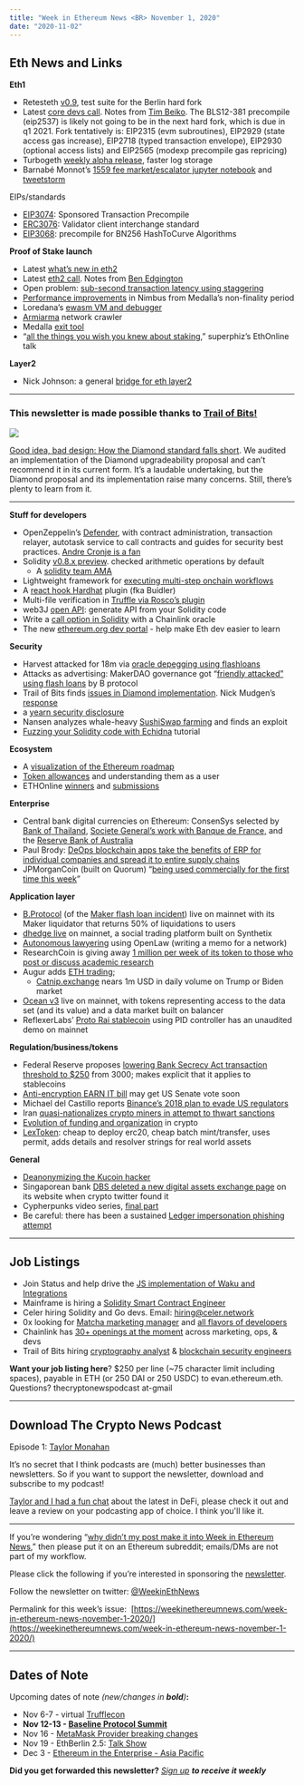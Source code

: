 ```yaml
---
title: "Week in Ethereum News <BR> November 1, 2020"
date: "2020-11-02"
---
```


## **Eth News and Links**

**Eth1**

- Retesteth [v0.9](https://github.com/ethereum/retesteth/releases/tag/v0.0.9-berlin), test suite for the Berlin hard fork
- Latest [core devs call](https://youtu.be/GOWSrHtNZOQ?t=239). Notes from [Tim Beiko](https://twitter.com/TimBeiko/status/1322176445825736706). The BLS12-381 precompile (eip2537) is likely not going to be in the next hard fork, which is due in q1 2021. Fork tentatively is: EIP2315 (evm subroutines), EIP2929 (state access gas increase), EIP2718 (typed transaction envelope), EIP2930 (optional access lists) and EIP2565 (modexp precompile gas repricing)
- Turbogeth [weekly alpha release](https://twitter.com/realLedgerwatch/status/1321787473157083136), faster log storage
- Barnabé Monnot’s [1559 fee market/escalator jupyter notebook](https://nbviewer.jupyter.org/github/barnabemonnot/abm1559/blob/master/notebooks/floatingEscalator.ipynb) and [tweetstorm](https://twitter.com/barnabemonnot/status/1321797297529778176)

EIPs/standards

- [EIP3074](https://eips.ethereum.org/EIPS/eip-3074): Sponsored Transaction Precompile
- [ERC3076](https://eips.ethereum.org/EIPS/eip-3076): Validator client interchange standard
- [EIP3068](https://eips.ethereum.org/EIPS/eip-3068): precompile for BN256 HashToCurve Algorithms

**Proof of Stake launch**

- Latest [what’s new in eth2](https://hackmd.io/@benjaminion/eth2_news/https%3A%2F%2Fhackmd.io%2F%40benjaminion%2Fwnie2_201031)
- Latest [eth2 call](https://youtu.be/_4Ry2AEzXGU?t=45). Notes from [Ben Edgington](https://hackmd.io/@benjaminion/BJOIcBd_w)
- Open problem: [sub-second transaction latency using staggering](https://ethresear.ch/t/open-problem-incentive-compatible-sub-second-latency-via-staggering/8171)
- [Performance improvements](https://twitter.com/jcksie/status/1321366361348673536) in Nimbus from Medalla’s non-finality period
- Loredana’s [ewasm VM and debugger](https://www.reddit.com/r/ethereum/comments/jhst1g/ewasm_virtual_machine_and_debugger_for_ethereum_20/)
- [Armiarma](https://github.com/leobago/BSC-ETH2/blob/master/Armiarma/Armiarma.md) network crawler
- Medalla [exit tool](https://twitter.com/superphiz/status/1322165640006901761)
- “[all the things you wish you knew about staking](https://www.youtube.com/watch?v=tpkpW031RCI),” superphiz’s EthOnline talk

**Layer2**

- Nick Johnson: a general [bridge for eth layer2](https://medium.com/the-ethereum-name-service/a-general-purpose-bridge-for-ethereum-layer-2s-e28810ec1d88)

* * *

### **This newsletter is made possible thanks to [Trail of Bits!](https://www.trailofbits.com/)**

[![](https://cdn.substack.com/image/fetch/w_1456,c_limit,f_auto,q_auto:good,fl_progressive:steep/https%3A%2F%2Fbucketeer-e05bbc84-baa3-437e-9518-adb32be77984.s3.amazonaws.com%2Fpublic%2Fimages%2F51a18ac3-6243-4bb9-8107-53cf06a46b26_1876x1128.png)](https://cdn.substack.com/image/fetch/f_auto,q_auto:good,fl_progressive:steep/https%3A%2F%2Fbucketeer-e05bbc84-baa3-437e-9518-adb32be77984.s3.amazonaws.com%2Fpublic%2Fimages%2F51a18ac3-6243-4bb9-8107-53cf06a46b26_1876x1128.png)

[Good idea, bad design: How the Diamond standard falls short](https://blog.trailofbits.com/2020/10/30/good-idea-bad-design-how-the-diamond-standard-falls-short/). We audited an implementation of the Diamond upgradeability proposal and can’t recommend it in its current form. It’s a laudable undertaking, but the Diamond proposal and its implementation raise many concerns. Still, there’s plenty to learn from it.

* * *

**Stuff for developers**

- OpenZeppelin’s [Defender](https://blog.openzeppelin.com/defender/), with contract administration, transaction relayer, autotask service to call contracts and guides for security best practices. [Andre Cronje is a fan](https://andrecronje.medium.com/keep3r-network-openzeppelin-defender-f320cfefd3d4)
- Solidity [v0.8.x preview](https://solidity.ethereum.org/2020/10/28/solidity-0.8.x-preview/). checked arithmetic operations by default
    - A [solidity team AMA](https://www.reddit.com/r/ethdev/comments/jigz5o/ask_the_solidity_team_anything_1/)
- Lightweight framework for [executing multi-step onchain workflows](https://omarish.com/2020/10/28/react-workflow.html)
- A [react hook Hardhat](https://www.npmjs.com/package/@symfoni/hardhat-react) plugin (fka Buidler)
- Multi-file verification in [Truffle via Rosco’s plugin](https://www.reddit.com/r/ethdev/comments/jizlj3/multifile_verification_in_trufflepluginverify_v050/)
- web3J [open API](https://blog.web3labs.com/web3j-open-api): generate API from your Solidity code
- Write a [call option in Solidity](https://blog.chain.link/defi-call-option-exchange-in-solidity/) with a Chainlink oracle
- The new [ethereum.org dev portal](https://blog.ethereum.org/2020/10/22/introducing-the-new-developer-portal/) - help make Eth dev easier to learn

**Security**

- Harvest attacked for 18m via [oracle depegging using flashloans](https://medium.com/harvest-finance/harvest-flashloan-economic-attack-post-mortem-3cf900d65217)
- Attacks as advertising: MakerDAO governance got “[friendly attacked” using flash loans](https://forum.makerdao.com/t/urgent-flash-loans-and-securing-the-maker-protocol/4901) by B protocol
- Trail of Bits finds [issues in Diamond implementation](https://blog.trailofbits.com/2020/10/30/good-idea-bad-design-how-the-diamond-standard-falls-short/). Nick Mudgen’s [response](https://dev.to/mudgen/addressing-josselin-feist-s-concern-s-of-eip-2535-diamond-standard-me8)
- a [yearn security disclosure](https://github.com/iearn-finance/yearn-security/blob/master/disclosures/2020-10-30.md)
- Nansen analyzes whale-heavy [SushiSwap farming](https://research.nansen.ai/sushiswap-farming/) and finds an exploit
- [Fuzzing your Solidity code with Echidna](https://medium.com/coinmonks/smart-contract-fuzzing-d9b88e0b0a05) tutorial

**Ecosystem**

- A [visualization of the Ethereum roadmap](https://twitter.com/trent_vanepps/status/1321936246332104705/photo/1)
- [Token allowances](https://cryptotesters.com/blog/token-allowances) and understanding them as a user
- ETHOnline [winners](https://twitter.com/ETHGlobal/status/1321898728198934528) and [submissions](https://hack.ethglobal.co/ethonline/showcase)

**Enterprise**

- Central bank digital currencies on Ethereum: ConsenSys selected by [Bank of Thailand](https://consensys.net/blog/press-release/consensys-selected-as-technology-partner-by-the-bank-of-thailand-for-cbdc-project/), [Societe General’s work with Banque de France,](https://consensys.net/blog/press-release/consensys-selected-by-societe-generale-forge-to-provide-technology-and-expertise-for-its-central-bank-digital-currency-experiments/) and the [Reserve Bank of Australia](https://consensys.net/blog/press-release/reserve-bank-of-australia-partners-with-commonwealth-bank-national-australia-bank-consensys-perpetual-on-wholesale-cbdc-project/)
- Paul Brody: [DeOps blockchain apps take the benefits of ERP for individual companies and spread it to entire supply chains](https://www.coindesk.com/how-blockchains-replace-erp-systems)
- JPMorganCoin (built on Quorum) “[being used commercially for the first time this week](https://www.cnbc.com/2020/10/27/jpmorgan-creates-new-unit-for-blockchain-projects-as-it-says-the-technology-is-close-to-making-money.html)”

**Application layer**

- [B.Protocol](https://medium.com/b-protocol/b-protocol-is-live-8d0971b77ef9) (of the [Maker flash loan incident](https://forum.makerdao.com/t/urgent-flash-loans-and-securing-the-maker-protocol/4901)) live on mainnet with its Maker liquidator that returns 50% of liquidations to users
- [dhedge live](https://medium.com/dhedge-org/dhedge-mainnet-is-live-72ed2c356d32) on mainnet, a social trading platform built on Synthetix
- [Autonomous lawyering](https://openlawesq.medium.com/autonomous-lawyering-using-openlaw-dad9c604975b) using OpenLaw (writing a memo for a network)
- ResearchCoin is giving away [1 million per week of its token to those who post or discuss academic research](https://medium.com/researchhub/were-giving-away-1m-researchcoin-every-week-to-accelerate-science-6b9da6c73da9)
- Augur adds [ETH trading](https://www.augur.net/blog/augur-ce/);
    - [Catnip.exchange](http://catnip.exchange/) nears 1m USD in daily volume on Trump or Biden market
- [](https://blog.oceanprotocol.com/ocean-v3-is-now-live-b47c0e73f52a)[Ocean v3](https://blog.oceanprotocol.com/ocean-v3-is-now-live-b47c0e73f52a) live on mainnet, with tokens representing access to the data set (and its value) and a data market built on balancer
- ReflexerLabs’ [Proto Rai stablecoin](https://medium.com/reflexer-labs/introducing-proto-rai-c4cf1f013ef) using PID controller has an unaudited demo on mainnet

**Regulation/business/tokens**

- Federal Reserve proposes [lowering Bank Secrecy Act transaction threshold to $250](https://www.federalreserve.gov/newsevents/pressreleases/bcreg20201023a.htm) from 3000; makes explicit that it applies to stablecoins
- [Anti-encryption EARN IT bill](https://act.eff.org/action/stop-the-earn-it-bill-before-it-breaks-encryption-a7904e20-2083-4d5e-88ae-44ee5fef7a5d) may get US Senate vote soon
- Michael del Castillo reports [Binance’s 2018 plan to evade US regulators](https://www.forbes.com/sites/michaeldelcastillo/2020/10/29/leaked-tai-chi-document-reveals-binances-elaborate-scheme-to-evade-bitcoin-regulators/#7805ba8d2a92)
- Iran [quasi-nationalizes crypto miners in attempt to thwart sanctions](http://www.irandaily.ir/News/275899.html)
- [Evolution of funding and organization](http://www.divraj.com/posts/evolution-of-funding-and-organization-in-crypto) in crypto
- [LexToken](https://lexdao.substack.com/p/launch-on-lextoken): cheap to deploy erc20, cheap batch mint/transfer, uses permit, adds details and resolver strings for real world assets

**General**

- [Deanonymizing the Kucoin hacker](https://medium.com/@weijiek/deanonymising-the-kucoin-hacker-418fa5e9911d)
- Singaporean bank [DBS deleted a new digital assets exchange page](https://www.coindesk.com/singapore-bank-dbs-looks-to-be-planning-a-digital-asset-exchange) on its website when crypto twitter found it
- Cypherpunks video series, [final part](https://youtu.be/HDKQulqVCQg)
- Be careful: there has been a sustained [Ledger impersonation phishing attempt](https://twitter.com/Ledger/status/1318294484208279556)

* * *

## **Job Listings**

- Join Status and help drive the [JS implementation of Waku and Integrations](https://status.im/our_team/open_positions.html?gh_jid=2385338)
- Mainframe is hiring a [Solidity Smart Contract Engineer](https://cryptocurrencyjobs.co/engineering/mainframe-solidity-smart-contract-engineer/)
- Celer hiring Solidity and Go devs. Email: hiring@celer.network
- 0x looking for [Matcha marketing manager](https://boards.greenhouse.io/0x/jobs/4923909002) and [all flavors of developers](https://0x.org/about/jobs)
- Chainlink has [30+ openings at the moment](https://jobs.lever.co/chainlink/) across marketing, ops, & devs
- Trail of Bits hiring [cryptography analyst](https://jobs.lever.co/trailofbits/56af8506-3205-4c7b-b28d-ba8292bd1a47) & [blockchain security engineers](https://jobs.lever.co/trailofbits/4f459855-3299-462f-9e73-299a840d5baf)

**Want your job listing here**? $250 per line (~75 character limit including spaces), payable in ETH (or 250 DAI or 250 USDC) to evan.ethereum.eth. Questions? thecryptonewspodcast at-gmail

* * *

## **Download The Crypto News Podcast**

Episode 1: [Taylor Monahan](https://thecryptonewspodcast.com/mycrypto-ceo-taylor-monahan)

It’s no secret that I think podcasts are (much) better businesses than newsletters. So if you want to support the newsletter, download and subscribe to my podcast!

[Taylor and I had a fun chat](https://thecryptonewspodcast.com/mycrypto-ceo-taylor-monahan) about the latest in DeFi, please check it out and leave a review on your podcasting app of choice. I think you'll like it.

* * *

If you’re wondering “[why didn’t my post make it into Week in Ethereum News](https://www.evanvanness.com/post/179914035841/why-didnt-my-post-make-the-newsletter),” then please put it on an Ethereum subreddit; emails/DMs are not part of my workflow.

Please click the following if you’re interested in sponsoring the [newsletter](https://www.evanvanness.com/post/625741875743227904/evan-is-live-on-balancer).

Follow the newsletter on twitter: [@WeekinEthNews](https://twitter.com/WeekInEthNews)

Permalink for this week’s issue:  [https://weekinethereumnews.com/week-in-ethereum-news-november-1-2020/](https://weekinethereumnews.com/week-in-ethereum-news-november-1-2020/)

* * *

## **Dates of Note**

Upcoming dates of note _(_new/changes in **bold**_)_**:**

- Nov 6-7 - virtual [Trufflecon](https://www.trufflesuite.com/trufflecon2020)
- **Nov 12-13 - [Baseline Protocol Summit](https://www.eventbrite.com/e/baseline-protocol-summit-2020-registration-125941465313)**
- Nov 16 - [MetaMask Provider breaking changes](https://medium.com/metamask/breaking-changes-to-the-metamask-provider-its-happening-eebc91fff1a7)
- Nov 19 - EthBerlin 2.5: [Talk Show](https://medium.com/ethberlin/move-over-netflix-theres-a-new-zoom-talk-show-in-town-db48c75d35af)
- Dec 3 - [Ethereum in the Enterprise - Asia Pacific](https://twitter.com/EntEthAlliance/status/1314652848655872000)

**Did you get forwarded this newsletter?** _[Sign up](https://weekinethereum.substack.com/subscribe#about) **to receive it weekly**_
